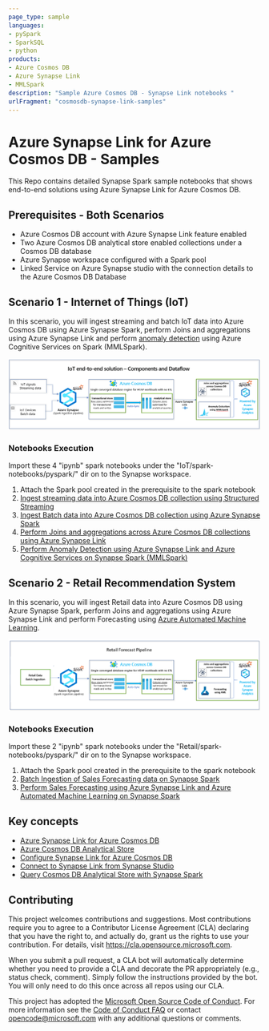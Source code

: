 ```yaml
---
page_type: sample
languages:
- pySpark
- SparkSQL
- python
products:
- Azure Cosmos DB
- Azure Synapse Link
- MMLSpark
description: "Sample Azure Cosmos DB - Synapse Link notebooks "
urlFragment: "cosmosdb-synapse-link-samples"
---
```


# Azure Synapse Link for Azure Cosmos DB - Samples

<!-- 
Guidelines on README format: https://review.docs.microsoft.com/help/onboard/admin/samples/concepts/readme-template?branch=master

Guidance on onboarding samples to docs.microsoft.com/samples: https://review.docs.microsoft.com/help/onboard/admin/samples/process/onboarding?branch=master

Taxonomies for products and languages: https://review.docs.microsoft.com/new-hope/information-architecture/metadata/taxonomies?branch=master
-->

This Repo contains detailed Synapse Spark sample notebooks that shows end-to-end solutions using Azure Synapse Link for Azure Cosmos DB.

## Prerequisites - Both Scenarios

* Azure Cosmos DB account with Azure Synapse Link feature enabled
* Two Azure Cosmos DB analytical store enabled collections under a Cosmos DB database
* Azure Synapse workspace configured with a Spark pool
* Linked Service on Azure Synapse studio with the connection details to the Azure Cosmos DB Database 

## Scenario 1 - Internet of Things (IoT)

In this scenario, you will ingest streaming and batch IoT data into Azure Cosmos DB using Azure Synapse Spark, perform Joins and aggregations using Azure Synapse Link and perform [anomaly detection](https://azure.microsoft.com/en-us/services/cognitive-services/anomaly-detector/) using Azure Cognitive Services on Spark (MMLSpark).

![IoT-components-dataflow](/images/dataflow.PNG)

### Notebooks Execution

Import these 4 "ipynb" spark notebooks under the "IoT/spark-notebooks/pyspark/" dir on to the Synapse workspace.

1. Attach the Spark pool created in the prerequisite to the spark notebook
1. [Ingest streaming data into Azure Cosmos DB collection using Structured Streaming](IoT/spark-notebooks/pyspark/1CosmosDBSynapseStreamIngestion.ipynb)
1. [Ingest Batch data into Azure Cosmos DB collection using Azure Synapse Spark](IoT/spark-notebooks/pyspark/2CosmosDBSynapseBatchIngestion.ipynb)
1. [Perform Joins and aggregations across Azure Cosmos DB collections using Azure Synapse Link](IoT/spark-notebooks/pyspark/3CosmosDBSynapseJoins.ipynb)
1. [Perform Anomaly Detection using Azure Synapse Link and Azure Cognitive Services on Synapse Spark (MMLSpark)](IoT/spark-notebooks/pyspark/4CosmosDBSynapseML.ipynb)



## Scenario 2 - Retail Recommendation System

In this scenario, you will ingest Retail data into Azure Cosmos DB using Azure Synapse Spark, perform Joins and aggregations using Azure Synapse Link and perform Forecasting using [Azure Automated Machine Learning](https://docs.microsoft.com/en-us/azure/machine-learning/concept-automated-ml).


![IoT-components-dataflow](/images/pipeline.PNG)


### Notebooks Execution

Import these 2 "ipynb" spark notebooks under the "Retail/spark-notebooks/pyspark/" dir on to the Synapse workspace.

1. Attach the Spark pool created in the prerequisite to the spark notebook
1. [Batch Ingestion of Sales Forecasting data on Synapse Spark](Retail/spark-notebooks/pyspark/1CosmosDBSynapseBatchIngestion.ipynb)
1. [Perform Sales Forecasting using Azure Synapse Link and Azure Automated Machine Learning on Synapse Spark](Retail/spark-notebooks/pyspark/2SalesForecasting.ipynb)


## Key concepts
* [Azure Synapse Link for Azure Cosmos DB](https://review.docs.microsoft.com/en-us/azure/cosmos-db/synapse-link?branch=release-build-cosmosdb)
* [Azure Cosmos DB Analytical Store](https://review.docs.microsoft.com/en-us/azure/cosmos-db/analytical-store-introduction?branch=release-build-cosmosdb)
* [Configure Synapse Link for Azure Cosmos DB](https://review.docs.microsoft.com/en-us/azure/cosmos-db/configure-synapse-link?branch=release-build-cosmosdb)
* [Connect to Synapse Link from Synapse Studio](https://review.docs.microsoft.com/en-us/azure/synapse-analytics/synapse-link/how-to-connect-synapse-link-cosmos-db?branch=release-build-synapse)
* [Query Cosmos DB Analytical Store with Synapse Spark](https://review.docs.microsoft.com/en-us/azure/synapse-analytics/synapse-link/how-to-query-analytical-store-spark?branch=release-build-synapse)

## Contributing

This project welcomes contributions and suggestions.  Most contributions require you to agree to a
Contributor License Agreement (CLA) declaring that you have the right to, and actually do, grant us
the rights to use your contribution. For details, visit https://cla.opensource.microsoft.com.

When you submit a pull request, a CLA bot will automatically determine whether you need to provide
a CLA and decorate the PR appropriately (e.g., status check, comment). Simply follow the instructions
provided by the bot. You will only need to do this once across all repos using our CLA.

This project has adopted the [Microsoft Open Source Code of Conduct](https://opensource.microsoft.com/codeofconduct/).
For more information see the [Code of Conduct FAQ](https://opensource.microsoft.com/codeofconduct/faq/) or
contact [opencode@microsoft.com](mailto:opencode@microsoft.com) with any additional questions or comments.
